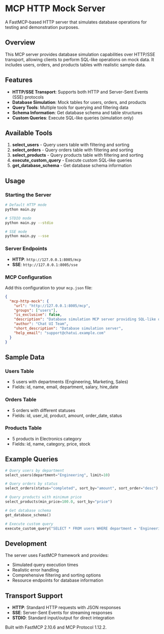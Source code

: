 # MCP HTTP Mock Server

A FastMCP-based HTTP server that simulates database operations for testing and demonstration purposes.

## Overview

This MCP server provides database simulation capabilities over HTTP/SSE transport, allowing clients to perform SQL-like operations on mock data. It includes users, orders, and products tables with realistic sample data.

## Features

- **HTTP/SSE Transport**: Supports both HTTP and Server-Sent Events (SSE) protocols
- **Database Simulation**: Mock tables for users, orders, and products
- **Query Tools**: Multiple tools for querying and filtering data
- **Schema Information**: Get database schema and table structures
- **Custom Queries**: Execute SQL-like queries (simulation only)

## Available Tools

1. **select_users** - Query users table with filtering and sorting
2. **select_orders** - Query orders table with filtering and sorting  
3. **select_products** - Query products table with filtering and sorting
4. **execute_custom_query** - Execute custom SQL-like queries
5. **get_database_schema** - Get database schema information

## Usage

### Starting the Server

```bash
# Default HTTP mode
python main.py

# STDIO mode
python main.py --stdio

# SSE mode  
python main.py --sse
```

### Server Endpoints

- **HTTP**: `http://127.0.0.1:8005/mcp`
- **SSE**: `http://127.0.0.1:8005/sse`

### MCP Configuration

Add this configuration to your `mcp.json` file:

```json
{
  "mcp-http-mock": {
    "url": "http://127.0.0.1:8005/mcp",
    "groups": ["users"],
    "is_exclusive": false,
    "description": "Database simulation MCP server providing SQL-like query capabilities over HTTP/SSE transport",
    "author": "Chat UI Team",
    "short_description": "Database simulation server",
    "help_email": "support@chatui.example.com"
  }
}
```

## Sample Data

### Users Table
- 5 users with departments (Engineering, Marketing, Sales)
- Fields: id, name, email, department, salary, hire_date

### Orders Table  
- 5 orders with different statuses
- Fields: id, user_id, product, amount, order_date, status

### Products Table
- 5 products in Electronics category  
- Fields: id, name, category, price, stock

## Example Queries

```python
# Query users by department
select_users(department="Engineering", limit=10)

# Query orders by status
select_orders(status="completed", sort_by="amount", sort_order="desc")

# Query products with minimum price
select_products(min_price=100.0, sort_by="price")

# Get database schema
get_database_schema()

# Execute custom query
execute_custom_query("SELECT * FROM users WHERE department = 'Engineering'")
```

## Development

The server uses FastMCP framework and provides:
- Simulated query execution times
- Realistic error handling
- Comprehensive filtering and sorting options
- Resource endpoints for database information

## Transport Support

- **HTTP**: Standard HTTP requests with JSON responses
- **SSE**: Server-Sent Events for streaming responses
- **STDIO**: Standard input/output for direct integration

Built with FastMCP 2.10.6 and MCP Protocol 1.12.2.